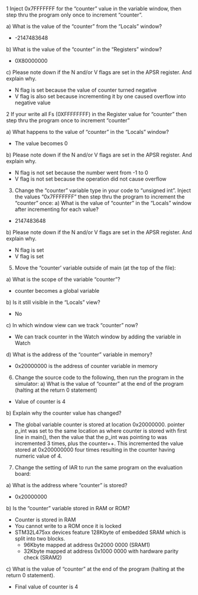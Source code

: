 1 Inject 0x7FFFFFFF for the “counter” value in the variable window, then step thru the program
only once to increment “counter”. 

a) What is the value of the “counter” from the “Locals” window?
- -2147483648

b) What is the value of the “counter” in the “Registers” window?
- 0X80000000

c) Please note down if the N and/or V flags are set in the APSR register. And explain why.
- N flag is set because the value of counter turned negative
- V flag is also set because incrementing it by one caused overflow into negative value

2 If your write all Fs (0XFFFFFFFF) in the Register value for “counter” then step thru the program
once to increment “counter”

a) What happens to the value of “counter” in the “Locals” window?
- The value becomes 0

b) Please note down if the N and/or V flags are set in the APSR register. And explain why.
- N flag is not set because the number went from -1 to 0
- V flag is not set because the operation did not cause overflow

3. Change the “counter” variable type in your code to “unsigned int”. Inject the values “0x7FFFFFFF” then step thru the program to increment the “counter” once:
a) What is the value of “counter” in the “Locals” window after incrementing for each value?

- 2147483648

b) Please note down if the N and/or V flags are set in the APSR register. And explain why.
- N flag is set 
- V flag is set

5. Move the “counter’ variable outside of main (at the top of the file):

a) What is the scope of the variable “counter”?
- counter becomes a global variable

b) Is it still visible in the “Locals” view?
- No

c) In which window view can we track “counter” now?
- We can track counter in the Watch window by adding the variable in Watch

d) What is the address of the “counter” variable in memory?
- 0x20000000 is the address of counter variable in memory

6. Change the source code to the following, then run the program in the simulator:
a) What is the value of “counter” at the end of the program (halting at the return 0 statement)
- Value of counter is 4

b) Explain why the counter value has changed?
- The global variable counter is stored at location 0x20000000. pointer p_int was set to the same location as where counter is stored with first line in main(), then the value that the p_int was pointing to was incremented 3 times, plus the counter++. This incremented the value stored at 0x200000000 four times resulting in the counter having numeric value of 4.

7. Change the setting of IAR to run the same program on the evaluation board:

a) What is the address where “counter” is stored?
- 0x20000000

b) Is the “counter” variable stored in RAM or ROM?
- Counter is stored in RAM
- You cannot write to a ROM once it is locked
- STM32L475xx devices feature 128Kbyte of embedded SRAM which is split into two blocks.
  - 96Kbyte mapped at address 0x2000 0000 (SRAM1)
  - 32Kbyte mapped at address 0x1000 0000 with hardware parity check (SRAM2)

 
c) What is the value of “counter” at the end of the program (halting at the return 0 statement).
- Final value of counter is 4



